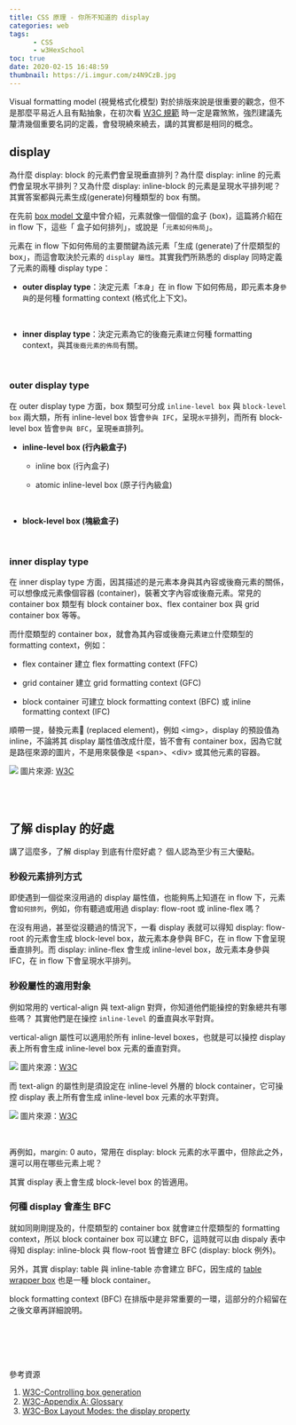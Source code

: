 ```yaml
---
title: CSS 原理 - 你所不知道的 display
categories: web
tags: 
      - CSS
      - w3HexSchool
toc: true
date: 2020-02-15 16:48:59
thumbnail: https://i.imgur.com/z4N9CzB.jpg
---
```


Visual formatting model (視覺格式化模型) 對於排版來說是很重要的觀念，但不是那麼平易近人且有點抽象，在初次看 [W3C 規範](https://www.w3.org/TR/CSS2/visuren.html) 時一定是霧煞煞，強烈建議先釐清幾個重要名詞的定義，會發現繞來繞去，講的其實都是相同的概念。

<!-- more -->

## display

為什麼 display: block 的元素們會呈現垂直排列？為什麼 display: inline 的元素們會呈現水平排列？又為什麼 display: inline-block 的元素是呈現水平排列呢？其實答案都與元素生成(generate)何種類型的 box 有關。 
<br>

在先前 [box model 文章](https://yachen168.github.io/article/box-model.html)中曾介紹，元素就像一個個的盒子 (box)，這篇將介紹在 in flow 下，這些「 盒子如何排列」，或說是「`元素如何佈局`」。

元素在 in flow 下如何佈局的主要關鍵為該元素「生成 (generate)了什麼類型的 box」，而這會取決於元素的 `display 屬性`。其實我們所熟悉的 display 同時定義了元素的兩種 display type：

- <strong>outer display type</strong>：決定元素「`本身`」在 in flow 下如何佈局，即元素本身`參與`的是何種 formatting context (格式化上下文)。
<br>

- <strong>inner display type</strong>：決定元素為它的後裔元素`建立`何種 formatting context，與其`後裔元素的佈局`有關。
<br>

### outer display type

在 outer display type 方面，box 類型可分成 `inline-level box` 與 `block-level box` 兩大類，所有 inline-level box 皆會`參與 IFC`，呈現`水平`排列，而所有 block-level box 皆會`參與 BFC`，呈現`垂直`排列。

- <strong>inline-level box (行內級盒子)</strong>
    * inline box (行內盒子)

    * atomic inline-level box (原子行內級盒)
<br>

- <strong>block-level box (塊級盒子)</strong>
<br>

### inner display type
在 inner display type 方面，因其描述的是元素本身與其內容或後裔元素的關係，可以想像成元素像個容器 (container)，裝著文字內容或後裔元素。常見的 container box 類型有 block container box、flex container box 與 grid container box 等等。

而什麼類型的 container box，就會為其內容或後裔元素`建立`什麼類型的 formatting context，例如：

- flex container 建立 flex formatting context (FFC)

- grid container 建立 grid formatting context (GFC)
- block container 可建立 block formatting context (BFC) 或 inline formatting context (IFC)

順帶一提，替換元素 (replaced element)，例如 \<img>，display 的預設值為 inline，不論將其 display 屬性值改成什麼，皆不會有 container box，因為它就是路徑來源的圖片，不是用來裝像是 \<span>、\<div> 或其他元素的容器。

![](https://i.imgur.com/Uou6tmF.png)
圖片來源: [W3C](https://www.w3.org/TR/css-display-3/#the-display-properties)

<br>
<br>

## 了解 display 的好處

講了這麼多，了解 display 到底有什麼好處？
個人認為至少有三大優點。

### 秒殺元素排列方式
即使遇到一個從來沒用過的 display 屬性值，也能夠馬上知道在 in flow 下，元素會`如何排列`，例如，你有聽過或用過 display: flow-root 或 inline-flex 嗎？

在沒有用過，甚至從沒聽過的情況下，一看 display 表就可以得知 display: flow-root 的元素會生成 block-level box，故元素本身參與 BFC，在 in flow 下會呈現垂直排列。而 display: inline-flex 會生成 inline-level box，故元素本身參與 IFC，在 in flow 下會呈現水平排列。
<br>

### 秒殺屬性的適用對象
例如常用的 vertical-align 與 text-align 對齊，你知道他們能操控的對象總共有哪些嗎？
其實他們是在操控 `inline-level` 的垂直與水平對齊。

vertical-align 屬性可以適用於所有 inline-level boxes，也就是可以操控 display 表上所有會生成 inline-level box 元素的垂直對齊。

![](https://i.imgur.com/8xgks42.png)
圖片來源：[W3C](https://www.w3.org/TR/css-inline-3/#propdef-vertical-align)

而 text-align 的屬性則是須設定在 inline-level 外層的 block container，它可操控 display 表上所有會生成 inline-level box 元素的水平對齊。

![](https://i.imgur.com/S5Bql3u.png)
圖片來源：[W3C](https://www.w3.org/TR/css-text-3/#justification)

<br>

再例如，margin: 0 auto，常用在 display: block 元素的水平置中，但除此之外，還可以用在哪些元素上呢？

其實 display 表上會生成 block-level box 的皆適用。
<br>

### 何種 display 會產生 BFC
就如同剛剛提及的，什麼類型的 container box 就會`建立`什麼類型的 formatting context，所以 block container box 可以建立 BFC，這時就可以由 dispaly 表中得知 display: inline-block 與 flow-root 皆會建立 BFC (display: block 例外)。

另外，其實 display: table 與 inline-table 亦會建立 BFC，因生成的 [table wrapper box](https://drafts.csswg.org/css-tables-3/#table-wrapper-box) 也是一種 block container。


block formatting context (BFC) 在排版中是非常重要的一環，這部分的介紹留在之後文章再詳細說明。



<br>
<br>
<br>
<br>


參考資源
1. [W3C-Controlling box generation](https://www.w3.org/TR/CSS22/visuren.html)
2. [W3C-Appendix A: Glossary](https://www.w3.org/TR/css-display-3/#glossary)
3. [W3C-Box Layout Modes: the display property](https://www.w3.org/TR/css-display-3/#the-display-properties)


